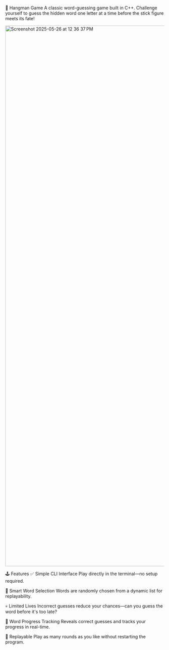🎯 Hangman Game
A classic word-guessing game built in C++. Challenge yourself to guess the hidden word one letter at a time before the stick figure meets its fate!

<img width="1710" alt="Screenshot 2025-05-26 at 12 36 37 PM" src="https://github.com/user-attachments/assets/1010ffe0-847f-4a16-8fa7-91b8e215f32c" />


🕹️ Features
✅ Simple CLI Interface
Play directly in the terminal—no setup required.

🧠 Smart Word Selection
Words are randomly chosen from a dynamic list for replayability.

💀 Limited Lives
Incorrect guesses reduce your chances—can you guess the word before it's too late?

📜 Word Progress Tracking
Reveals correct guesses and tracks your progress in real-time.

🔄 Replayable
Play as many rounds as you like without restarting the program.
